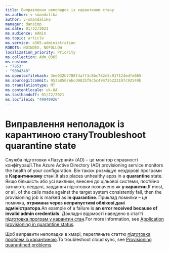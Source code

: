 ```yaml
---
title: Виправлення неполадок із карантиною стану
ms.author: v-smandalika
author: v-smandalika
manager: dansimp
ms.date: 01/22/2021
ms.audience: Admin
ms.topic: article
ms.service: o365-administration
ROBOTS: NOINDEX, NOFOLLOW
localization_priority: Priority
ms.collection: Adm_O365
ms.custom:
- "7853"
- "9004348"
ms.openlocfilehash: 3ee932b7788f4aff3c8bc762c5c917124edfe065
ms.sourcegitcommit: 953a8567ebcd9835f8c5c49472b223107c92549b
ms.translationtype: MT
ms.contentlocale: uk-UA
ms.lasthandoff: 01/22/2021
ms.locfileid: "49949926"
---
```

# <a name="troubleshoot-quarantine-state"></a><span data-ttu-id="ccb25-102">Виправлення неполадок із карантиною стану</span><span class="sxs-lookup"><span data-stu-id="ccb25-102">Troubleshoot quarantine state</span></span>

<span data-ttu-id="ccb25-103">Служба підготовки «Лазурний» (AD) – це монітор справності конфігурації.</span><span class="sxs-lookup"><span data-stu-id="ccb25-103">The Azure Active Directory (AD) provisioning service monitors the health of your configuration.</span></span> <span data-ttu-id="ccb25-104">Він також розміщує нездорові програми в **Карантинному** стані.</span><span class="sxs-lookup"><span data-stu-id="ccb25-104">It also places unhealthy apps in a **quarantine** state.</span></span> <span data-ttu-id="ccb25-105">Якщо більшість або усі виклики, внесені до цільової системи, постійно зазнають невдачі, завдання підготовки позначено як **у карантин**.</span><span class="sxs-lookup"><span data-stu-id="ccb25-105">If most, or all, of the calls made against the target system consistently fail, then the provisioning job is marked as **in quarantine**.</span></span> <span data-ttu-id="ccb25-106">Приклад помилки – це помилка, **отримана через неприпустимі облікові дані адміністратора**.</span><span class="sxs-lookup"><span data-stu-id="ccb25-106">An example of a failure is **an error received because of invalid admin credentials**.</span></span> <span data-ttu-id="ccb25-107">Докладні відомості наведено в статті [підготовка програм у карантин стан](https://docs.microsoft.com/azure/active-directory/app-provisioning/application-provisioning-quarantine-status).</span><span class="sxs-lookup"><span data-stu-id="ccb25-107">For more information, see [Application provisioning in quarantine status](https://docs.microsoft.com/azure/active-directory/app-provisioning/application-provisioning-quarantine-status).</span></span>

<span data-ttu-id="ccb25-108">Щоб виправити неполадки в хмарі, перегляньте статтю [підготовка проблем із карантиною](https://docs.microsoft.com/azure/active-directory/cloud-sync/how-to-troubleshoot#provisioning-quarantined-problems).</span><span class="sxs-lookup"><span data-stu-id="ccb25-108">To troubleshoot cloud sync, see [Provisioning quarantined problems](https://docs.microsoft.com/azure/active-directory/cloud-sync/how-to-troubleshoot#provisioning-quarantined-problems).</span></span> 
